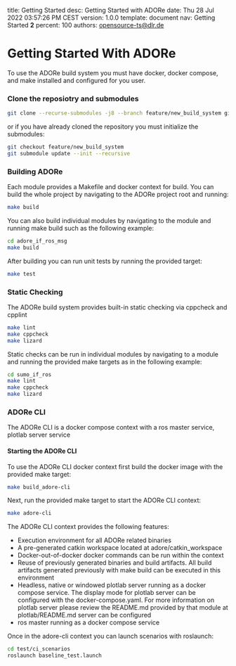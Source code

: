 title:      Getting Started
desc:       Getting Started with ADORe
date:       Thu 28 Jul 2022 03:57:26 PM CEST
version:    1.0.0
template:   document
nav:        Getting Started __2__
percent:    100
authors:    opensource-ts@dlr.de

# Getting Started With ADORe
To use the ADORe build system you must have docker, docker compose, and make 
installed and configured for you user.

### Clone the reposiotry and submodules
```bash
git clone --recurse-submodules -j8 --branch feature/new_build_system git@gitlab.dlr.de:csa/adore.git
```
or if you have already cloned the repository you must initialize the submodules:
```bash
git checkout feature/new_build_system
git submodule update --init --recursive
```

### Building ADORe
Each module provides a Makefile and docker context for build. You can build the 
whole project by navigating to the ADORe project root and running:
```bash
make build
```
You can also build individual modules by navigating to the module and running 
make build such as the following example:
```bash
cd adore_if_ros_msg
make build
```
After building you can run unit tests by running the provided target:
```bash
make test
```

### Static Checking
The ADORe build system provides built-in static checking via cppcheck and cpplint
```bash
make lint
make cppcheck
make lizard
```

Static checks can be run in individual modules by navigating to a module and 
running the provided make targets as in the following example:
```bash
cd sumo_if_ros
make lint
make cppcheck
make lizard
```

### ADORe CLI
The ADORe CLI is a docker compose context with a ros master service, plotlab 
server service 

#### Starting the ADORe CLI
To use the ADORe CLI docker context first build the docker image with the 
provided make target:
```bash
make build_adore-cli
```

Next, run the provided make target to start the ADORe CLI context:
```bash
make adore-cli
```

The ADORe CLI context provides the following features: 
* Execution environment for all ADORe related binaries 
* A pre-generated catkin workspace located at adore/catkin_workspace
* Docker-out-of-docker docker commands can be run within the context
* Reuse of previously generated binaries and build artifacts. All build 
artifacts generated previously with make build can be executed in this 
environment
* Headless, native or windowed plotlab server running as a docker compose 
service.  The display mode for plotlab server can be configured with the 
docker-compose.yaml. For more information on plotlab server please review the
README.md provided by that module at plotlab/README.md
server can be configured 
* ros master running as a docker compose service


Once in the adore-cli context you can launch scenarios with roslaunch:
```bash
cd test/ci_scenarios
roslaunch baseline_test.launch
```

